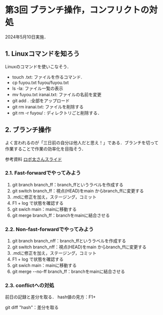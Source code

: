 # 第3回 ブランチ操作，コンフリクトの対処
2024年5月10日実施．

## 1. Linuxコマンドを知ろう
Linuxのコマンドを使いこなそう．
- touch .txt: ファイルを作るコマンド.
- cp fuyou.txt fuyou/fuyou.txt
- ls -la: ファイル一覧の表示
- mv fuyou.txt iranai.txt: ファイルの名前を変更
- git add . :全部をアップロード
- git rm iranai.txt: ファイルを削除する
- git rm -r fuyou/ : ディレクトリごと削除する．

## 2. ブランチ操作
よく言われるのが「三日前の自分は他人だと思え！」である．ブランチを切って作業することで作業の効率化を目指そう．

参考資料 [ロボ太さんスライド](https://speakerdeck.com/kaityo256/github-branch)

### 2.1. Fast-forwardでやってみよう
1. git branch branch_ff：branch_ffというラベルを作成する
2. git switch branch_ff：視点(HEAD)をmain からbranch_ffに変更する
3. .mdに修正を加え，ステージング，コミット
4. F1 + log で状態を確認する
5. git swich main：mainに移動する
6. git merge branch_ff：branchをmainに結合させる


### 2.2. Non-fast-forwardでやってみよう
1. git branch branch_nff：branch_ffというラベルを作成する
2. git switch branch_nff：視点(HEAD)をmain からbranch_ffに変更する
3. .mdに修正を加え，ステージング，コミット
4. F1 + log で状態を確認する
5. git swich main：mainに移動する
6. git merge --no-ff branch_ff：branchをmainに結合させる


### 2.3. conflictへの対処
前日の記録と差分を取る．
hash値の見方：F1+

git diff "hash"：差分を取る
